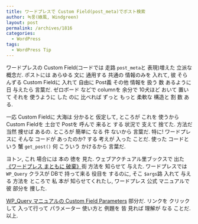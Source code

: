 ```yaml
---
title: ワードプレスで Custom Field(post_meta)でポスト検索
author: 녹풍(綠風, Windgreen)
layout: post
permalink: /archives/1816
categories:
  - WordPress
tags:
  - WordPress Tip
---
```

ワードプレスの Custom Field(コードでは 走路 `post_meta`と 表現)増えた 立派な 概念だ. ポストには あらゆる 文に 通用する 共通の 情報のみを 入れて, 彼 そらんずる Custom Fieldに 入れて 自由に Post義 その他 情報を 扱う 数 あるように 日 与えたら 言葉だ. ゼロボード などで columnを 余分で 10犬ほど おいて 置いて それを 使うように した のに 比べれば ずっと もっと 柔軟な 構造と 割 数 ある.

一応 Custom Fieldに 大海は 分かると 仮定して, ところが これを 使うから Custom Fieldを 土台で Postを 呼んで 来ると する 状況で 支えて 捨てた. 方法だ 当然 捜せば あるの. ところが 簡単に なる 件 ないから 言葉だ. 特に! ワードプレスに そんな コードが あったのか? する 考えが 入った ことだ. 使った コードという 蟹 `get_post()` 何 こういう かけるから 言葉だ.

ヨトン, これ 場合には 本の 徳を 見た. ウェブアクチュアル里ブックスで 出た <a target="_top" href="http://books.webactually.com/digwp/?page_id=2">《ワードプレス まともに 破棄》</a>街 方法を 知らせて 与えた. ワードプレスでは `WP_Query` クラスが DBで 持って来る 役目を するのに, そこ `$args`路 入れて 与える 方法を ところで 私 本が 知らせてくれたし, ワードプレス 公式 マニュアルで 彼 部分を 捜した.

<a target="_top" href="http://codex.wordpress.org/Class_Reference/WP_Query#Custom_Field_Parameters">WP_Query マニュアルの Custom Field Parameters</a> 部分だ. リンクを クリックして 入って行って パラメーター 使い方と 例題を 皆 見れば 理解が なる ことだ. 以上.
